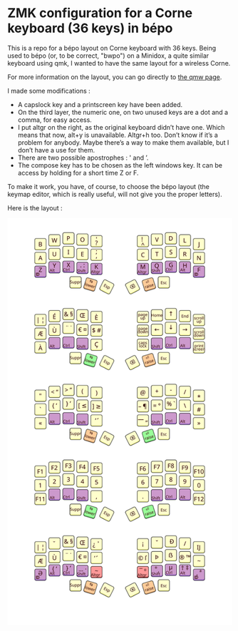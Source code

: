 # ZMK configuration for a Corne keyboard (36 keys) in bépo

This is a repo for a bépo layout on Corne keyboard with 36 keys. Being used to bépo (or, to be correct, "bwpo") on a Minidox, a quite similar keyboard using qmk, I wanted to have the same layout for a wireless Corne. 

For more information on the layout, you can go directly to [the qmw page](https://github.com/qmk/qmk_firmware/tree/user-keymaps-still-present/keyboards/maple_computing/minidox/keymaps/bepo).

I made some modifications :
- A capslock key and a printscreen key have been added.
- On the third layer, the numeric one, on two unused keys are a dot and a comma, for easy access.
- I put altgr on the right, as the original keyboard didn’t have one. Which means that now, alt+y is unavailable. Altgr+h too. Don’t know if it’s a problem for anybody. Maybe there’s a way to make them available, but I don’t have a use for them.
- There are two possible apostrophes : ' and ’.
- The compose key has to be chosen as the left windows key. It can be access by holding for a short time Z or F.

To make it work, you have, of course, to choose the bépo layout (the keymap editor, which is really useful, will not give you the proper letters).

Here is the layout :

![bepo layout](https://github.com/SultanRahi/zmk-config-corne-bepo/blob/master/bepokeymap.svg?raw=true)
